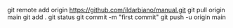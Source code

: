 git remote add origin https://github.com/ildarbiano/manual.git
git pull origin main
git add .
git status
git commit -m "first commit"
git push -u origin main
